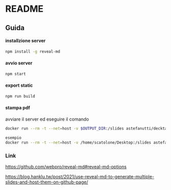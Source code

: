 # README

## Guida

#### installzione server

```sh
npm install -g reveal-md
```

#### avvio server

```sh
npm start
```

#### export static

```sh
npm run build
```

#### stampa pdf

avviare il server ed eseguire il comando
```sh
docker run --rm -t --net=host -v $OUTPUT_DIR:/slides astefanutti/decktape $URL $OUTPUT_FILENAME

esempio
docker run --rm -t --net=host -v /home/scatolone/Desktop:/slides astefanutti/decktape http://localhost:1948/slide.md#/ prova.pdf
```


### Link
https://github.com/webpro/reveal-md#reveal-md-options

https://blog.hanklu.tw/post/2021/use-reveal-md-to-generate-multiple-slides-and-host-them-on-github-page/